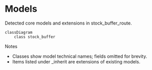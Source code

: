 # Models

Detected core models and extensions in stock_buffer_route.

```mermaid
classDiagram
    class stock_buffer
```

Notes
- Classes show model technical names; fields omitted for brevity.
- Items listed under _inherit are extensions of existing models.
